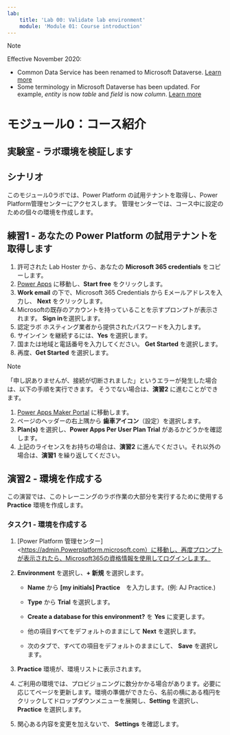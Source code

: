 ```yaml
---
lab:
    title: 'Lab 00: Validate lab environment'
    module: 'Module 01: Course introduction'
---
```



> [!NOTE]
> Effective November 2020:
> - Common Data Service has been renamed to Microsoft Dataverse. [Learn more](https://aka.ms/PAuAppBlog)
> - Some terminology in Microsoft Dataverse has been updated. For example, *entity* is now *table* and *field* is now *column*. [Learn more](https://go.microsoft.com/fwlink/?linkid=2147247)
>


モジュール0：コース紹介
=================================

## 実験室 - ラボ環境を検証します

シナリオ
--------

このモジュール0ラボでは、Power Platform の試用テナントを取得し、Power Platform管理センターにアクセスします。 管理センターでは、コース中に設定のための個々の環境を作成します。

練習1  - あなたの Power Platform の試用テナントを取得します 
------------------------------------------

1. 許可された Lab Hoster から、あなたの **Microsoft 365 credentials** をコピーします。
2. [Power Apps](https://.<powerapps.microsoft.com) に移動し、**Start free** をクリックします。
3. **Work email** の下で、Microsoft 365 Credentials から Eメールアドレスを入力し、 **Next** をクリックします。
4. Microsoftの既存のアカウントを持っていることを示すプロンプトが表示されます。 **Sign in**を選択します。
5. 認定ラボ ホスティング業者から提供されたパスワードを入力します。
6. サインイン を継続するには、**Yes** を選択します。
7. 国または地域と電話番号を入力してください。 **Get Started** を選択します。
8. 再度、**Get Started** を選択します。

> [!NOTE]
> 「申し訳ありませんが、接続が切断されました」というエラーが発生した場合は、以下の手順を実行できます。 そうでない場合は、**演習2** に進むことができます。
>
> 1. [Power Apps Maker Portal](https://make.powerapps.com) に移動します。 
> 2. ページのヘッダーの右上隅から **歯車アイコン**（設定）を選択します。
> 3. **Plan(s)** を選択し、**Power Apps Per User Plan Trial** があるかどうかを確認します。 
> 4. 上記のライセンスをお持ちの場合は、**演習2** に進んでください。それ以外の場合は、**演習1** を繰り返してください。

演習2 - 環境を作成する
------------------------------------------

この演習では、このトレーニングのラボ作業の大部分を実行するために使用する　**Practice** 環境を作成します。

### タスク1 - 環境を作成する

1.  [Power Platform 管理センター]<https://admin.Powerplatform.microsoft.com）に移動し、再度プロンプトが表示されたら、Microsoft365の資格情報を使用してログインします。

2. **Environment** を選択し、**+ 新規** を選択します。

    - **Name** から **[my initials] Practice**　を入力します。(例: AJ Practice.)
    
    - **Type** から **Trial** を選択します。
    
    - **Create a database for this environment?** を **Yes** に変更します。
    
    - 他の項目すべてをデフォルトのままにして **Next** を選択します。

    - 次のタブで、すべての項目をデフォルトのままにして、 **Save** を選択します。

3. **Practice** 環境が、環境リストに表示されます。 

4. ご利用の環境では、プロビジョニングに数分かかる場合があります。必要に応じてページを更新します。環境の準備ができたら、名前の横にある楕円をクリックしてドロップダウンメニューを展開し、**Setting** を選択し、 **Practice** を選択します。

5.  関心ある内容を変更を加えないで、 **Settings** を確認します。
